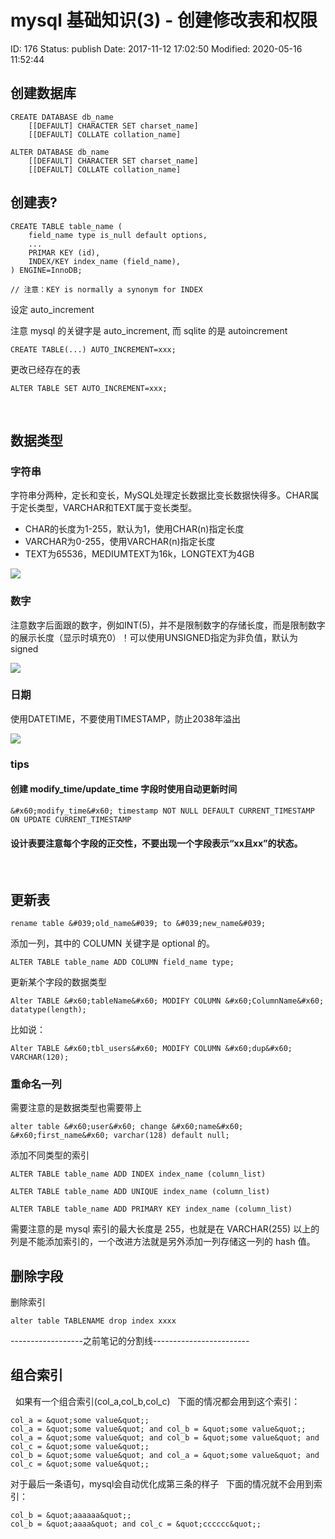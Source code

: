 # mysql 基础知识(3) - 创建修改表和权限


ID: 176
Status: publish
Date: 2017-11-12 17:02:50
Modified: 2020-05-16 11:52:44


## 创建数据库

```
CREATE DATABASE db_name
    [[DEFAULT] CHARACTER SET charset_name]
    [[DEFAULT] COLLATE collation_name]

ALTER DATABASE db_name
    [[DEFAULT] CHARACTER SET charset_name]
    [[DEFAULT] COLLATE collation_name]
```

## 创建表?

```
CREATE TABLE table_name (
    field_name type is_null default options,
    ...
    PRIMAR KEY (id),
    INDEX/KEY index_name (field_name),
) ENGINE=InnoDB;
 
// 注意：KEY is normally a synonym for INDEX
```

设定 auto_increment

注意 mysql 的关键字是 auto_increment, 而 sqlite 的是 autoincrement

```
CREATE TABLE(...) AUTO_INCREMENT=xxx;
```

更改已经存在的表

```
ALTER TABLE SET AUTO_INCREMENT=xxx;
```
 
## 数据类型

### 字符串

字符串分两种，定长和变长，MySQL处理定长数据比变长数据快得多。CHAR属于定长类型，VARCHAR和TEXT属于变长类型。

* CHAR的长度为1-255，默认为1，使用CHAR(n)指定长度
* VARCHAR为0-255，使用VARCHAR(n)指定长度
* TEXT为65536，MEDIUMTEXT为16k，LONGTEXT为4GB

![](http://ws3.sinaimg.cn/large/006tNc79ly1ft17mebw0kj31900n6wkx.jpg)

### 数字

注意数字后面跟的数字，例如INT(5)，并不是限制数字的存储长度，而是限制数字的展示长度（显示时填充0）！可以使用UNSIGNED指定为非负值，默认为signed

![](http://ws4.sinaimg.cn/large/006tNc79ly1ft17lhmrv7j30wk0fswh3.jpg)

### 日期

使用DATETIME，不要使用TIMESTAMP，防止2038年溢出

![](http://ws4.sinaimg.cn/large/006tNc79ly1ft17luawbtj312w09kabw.jpg)

### tips

#### 创建 modify_time/update_time 字段时使用自动更新时间

```
&#x60;modify_time&#x60; timestamp NOT NULL DEFAULT CURRENT_TIMESTAMP ON UPDATE CURRENT_TIMESTAMP
```

#### 设计表要注意每个字段的正交性，不要出现一个字段表示“xx且xx”的状态。

 
## 更新表

```
rename table &#039;old_name&#039; to &#039;new_name&#039;
```

添加一列，其中的 COLUMN 关键字是 optional 的。

```
ALTER TABLE table_name ADD COLUMN field_name type;
```

更新某个字段的数据类型

```
Alter TABLE &#x60;tableName&#x60; MODIFY COLUMN &#x60;ColumnName&#x60; datatype(length);
```

比如说：

```
Alter TABLE &#x60;tbl_users&#x60; MODIFY COLUMN &#x60;dup&#x60; VARCHAR(120);
```

### 重命名一列

需要注意的是数据类型也需要带上

```
alter table &#x60;user&#x60; change &#x60;name&#x60; &#x60;first_name&#x60; varchar(128) default null;
```

添加不同类型的索引

```
ALTER TABLE table_name ADD INDEX index_name (column_list)

ALTER TABLE table_name ADD UNIQUE index_name (column_list)

ALTER TABLE table_name ADD PRIMARY KEY index_name (column_list)
```

需要注意的是 mysql 索引的最大长度是 255，也就是在 VARCHAR(255) 以上的列是不能添加索引的，一个改进方法就是另外添加一列存储这一列的 hash 值。

## 删除字段

删除索引

```
alter table TABLENAME drop index xxxx
```

------------------之前笔记的分割线------------------------
 
 
## 组合索引
 
如果有一个组合索引(col_a,col_b,col_c)
 
下面的情况都会用到这个索引：

```
col_a = &quot;some value&quot;;
col_a = &quot;some value&quot; and col_b = &quot;some value&quot;;
col_a = &quot;some value&quot; and col_b = &quot;some value&quot; and col_c = &quot;some value&quot;;
col_b = &quot;some value&quot; and col_a = &quot;some value&quot; and col_c = &quot;some value&quot;;
```

对于最后一条语句，mysql会自动优化成第三条的样子
 
下面的情况就不会用到索引：

```
col_b = &quot;aaaaaa&quot;;
col_b = &quot;aaaa&quot; and col_c = &quot;cccccc&quot;;
```